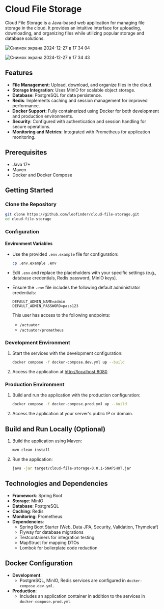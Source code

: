 # Cloud File Storage

Cloud File Storage is a Java-based web application for managing file storage in the cloud. It provides an intuitive interface for uploading, downloading, and organizing files while utilizing popular storage and database solutions.

![Снимок экрана 2024-12-27 в 17 34 04](https://github.com/user-attachments/assets/5ee0d842-4af5-4bc8-b7d9-e9315b9eb547)

![Снимок экрана 2024-12-27 в 17 34 43](https://github.com/user-attachments/assets/de7ed2a5-0b2b-42bf-9f50-0622e562025c)


## Features

- **File Management**: Upload, download, and organize files in the cloud.
- **Storage Integration**: Uses MinIO for scalable object storage.
- **Database**: PostgreSQL for data persistence.
- **Redis**: Implements caching and session management for improved performance.
- **Docker Support**: Fully containerized using Docker for both development and production environments.
- **Security**: Configured with authentication and session handling for secure operations.
- **Monitoring and Metrics**: Integrated with Prometheus for application monitoring.

## Prerequisites

- Java 17+
- Maven
- Docker and Docker Compose

## Getting Started

### Clone the Repository

```bash
git clone https://github.com/leofinder/cloud-file-storage.git
cd cloud-file-storage
```

### Configuration

#### Environment Variables
- Use the provided `.env.example` file for configuration:
    ```bash
    cp .env.example .env
    ```
- Edit `.env` and replace the placeholders with your specific settings (e.g., database credentials, Redis password, MinIO keys).

- Ensure the `.env` file includes the following default administrator credentials:
    ```
    DEFAULT_ADMIN_NAME=admin
    DEFAULT_ADMIN_PASSWORD=pass123
    ```
  This user has access to the following endpoints:
    - `/actuator`
    - `/actuator/prometheus`

### Development Environment

1. Start the services with the development configuration:
    ```bash
    docker compose -f docker-compose.dev.yml up --build
    ```
2. Access the application at [http://localhost:8080](http://localhost:8080).

### Production Environment

1. Build and run the application with the production configuration:
    ```bash
    docker compose -f docker-compose.prod.yml up --build
    ```
2. Access the application at your server's public IP or domain.

## Build and Run Locally (Optional)

1. Build the application using Maven:
    ```bash
    mvn clean install
    ```
2. Run the application:
    ```bash
    java -jar target/cloud-file-storage-0.0.1-SNAPSHOT.jar
    ```

## Technologies and Dependencies

- **Framework**: Spring Boot
- **Storage**: MinIO
- **Database**: PostgreSQL
- **Caching**: Redis
- **Monitoring**: Prometheus
- **Dependencies**:
    - Spring Boot Starter (Web, Data JPA, Security, Validation, Thymeleaf)
    - Flyway for database migrations
    - Testcontainers for integration testing
    - MapStruct for mapping DTOs
    - Lombok for boilerplate code reduction

## Docker Configuration

- **Development**:
    - PostgreSQL, MinIO, Redis services are configured in `docker-compose.dev.yml`.
- **Production**:
    - Includes an application container in addition to the services in `docker-compose.prod.yml`.
